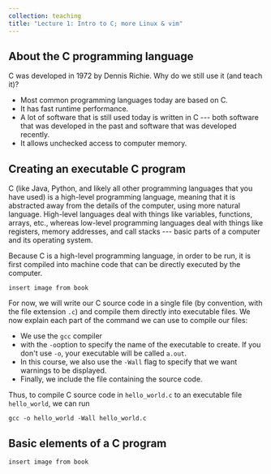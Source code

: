 ```yaml
---
collection: teaching
title: "Lecture 1: Intro to C; more Linux & vim"
---
```


## About the C programming language

C was developed in 1972 by Dennis Richie. Why do we still use it (and teach
it)?
* Most common programming languages today are based on C.
* It has fast runtime performance.
* A lot of software that is still used today is written in C --- both software
	that was developed in the past and software that was developed recently.
* It allows unchecked access to computer memory.

## Creating an executable C program

C (like Java, Python, and likely all other programming languages that you have
used) is a high-level programming language, meaning that it is abstracted away
from the details of the computer, using more natural language. High-level
languages deal with things like variables, functions, arrays, etc., whereas
low-level programming languages deal with things like registers, memory
addresses, and call stacks --- basic parts of a computer and its operating
system.

Because C is a high-level programming language, in order to be run, it is first
compiled into machine code that can be directly executed by the computer.

```
insert image from book
```

For now, we will write our C source code in a single file (by convention, with the
file extension `.c`) and compile them directly into executable files. We now
explain each part of the command we can use to compile our files:
* We use the `gcc` compiler
* with the `-o`option to specify the name of the executable to create.
If  you don't use `-o`, your executable will be called `a.out`.
* In this course, we also use the `-Wall` flag to specify that we want warnings to be displayed.
* Finally, we include the file containing the source code.

Thus, to compile C source code in `hello_world.c` to an executable file `hello_world`,
we can run
```
gcc -o hello_world -Wall hello_world.c
```

## Basic elements of a C program

```
insert image from book
```
